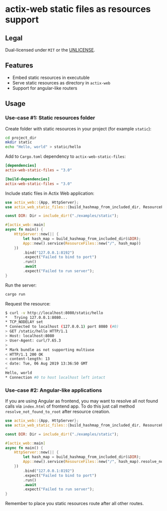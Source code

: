# actix-web static files as resources support

## Legal

Dual-licensed under `MIT` or the [UNLICENSE](http://unlicense.org/).

## Features

- Embed static resources in executuble
- Serve static resources as directory in `actix-web`
- Support for angular-like routers

## Usage

### Use-case #1: Static resources folder

Create folder with static resources in your project (for example `static`):

```bash
cd project_dir
mkdir static
echo "Hello, world" > static/hello
```

Add to `Cargo.toml` dependency to `actix-web-static-files`:

```toml
[dependencies]
actix-web-static-files = "3.0"

[build-dependencies]
actix-web-static-files = "3.0"
```

Include static files in Actix Web application:

```rust
use actix_web::{App, HttpServer};
use actix_web_static_files::{build_hashmap_from_included_dir, ResourceFiles, Dir, include_dir};

const DIR: Dir = include_dir!("./examples/static");

#[actix_web::main]
async fn main() {
    HttpServer::new(|| {
        let hash_map = build_hashmap_from_included_dir(&DIR);
        App::new().service(ResourceFiles::new("/", hash_map))
    })
        .bind("127.0.0.1:8192")
        .expect("Failed to bind to port")
        .run()
        .await
        .expect("Failed to run server");
}

```

Run the server:

```bash
cargo run
```

Request the resource:

```bash
$ curl -v http://localhost:8080/static/hello
*   Trying 127.0.0.1:8080...
* TCP_NODELAY set
* Connected to localhost (127.0.0.1) port 8080 (#0)
> GET /static/hello HTTP/1.1
> Host: localhost:8080
> User-Agent: curl/7.65.3
>
* Mark bundle as not supporting multiuse
< HTTP/1.1 200 OK
< content-length: 13
< date: Tue, 06 Aug 2019 13:36:50 GMT
<
Hello, world
* Connection #0 to host localhost left intact
```

### Use-case #2: Angular-like applications

If you are using Angular as frontend, you may want to resolve all not found calls via `index.html` of frontend app. To do this just call method `resolve_not_found_to_root` after resource creation.

```rust
use actix_web::{App, HttpServer};
use actix_web_static_files::{build_hashmap_from_included_dir, ResourceFiles, Dir, include_dir};

const DIR: Dir = include_dir!("./examples/static");

#[actix_web::main]
async fn main() {
    HttpServer::new(|| {
        let hash_map = build_hashmap_from_included_dir(&DIR);
        App::new().service(ResourceFiles::new("/", hash_map).resolve_not_found_to_root())
    })
        .bind("127.0.0.1:8192")
        .expect("Failed to bind to port")
        .run()
        .await
        .expect("Failed to run server");
}

```

Remember to place you static resources route after all other routes.
